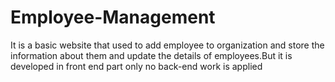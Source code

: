 # Employee-Management
It is a basic website that used to add employee to organization and store the information about them and update the details of employees.But it is developed in front end part only no back-end work is applied
